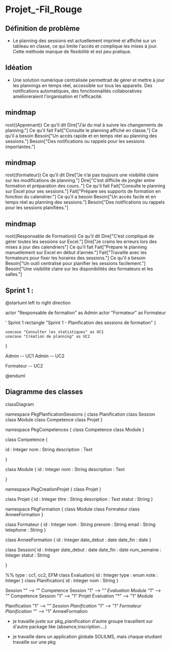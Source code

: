 # Projet_-Fil_Rouge

## Définition de problème

- Le planning des sessions est actuellement imprimé et affiché sur un tableau en classe, ce qui limite l'accès et complique les mises à jour. Cette méthode manque de flexibilité et est peu pratique.


## Idéation

- Une solution numérique centralisée permettrait de gérer et mettre à jour les plannings en temps réel, accessible sur tous les appareils. Des notifications automatiques, des fonctionnalités collaboratives amélioreraient l'organisation et l'efficacité.

## mindmap
  root((Apprenant))
    Ce qu’il dit
      Dire["J’ai du mal à suivre les changements de planning."]
    Ce qu'il fait
      Fait["Consulte le planning affiché en classe."]
    Ce qu'il a besoin
      Besoin["Un accès rapide et en temps réel au planning des sessions."]
      Besoin["Des notifications ou rappels pour les sessions importantes."]


## mindmap
  root((formateur))
    Ce qu’il dit
      Dire["Je n’ai pas toujours une visibilité claire sur les modifications de planning."]
      Dire["C’est difficile de jongler entre formation et préparation des cours.."]
    Ce qu'il fait
      Fait["Consulte le planning sur Excel pour ses sessions."]
      Fait["Prépare ses supports de formation en fonction du calendrier."]
    Ce qu'il a besoin
      Besoin["Un accès facile et en temps réel au planning des sessions."]
      Besoin["Des notifications ou rappels pour les sessions planifiées."]



## mindmap
  root((Responsable de Formation))
    Ce qu’il dit
      Dire["C’est compliqué de gérer toutes les sessions sur Excel."]
      Dire["Je crains les erreurs lors des mises à jour des calendriers"]
    Ce qu'il fait
      Fait["Prépare le planning manuellement sur Excel en début d’année."]
      Fait["Travaille avec les formateurs pour fixer les horaires des sessions."]
    Ce qu'il a besoin
      Besoin["Un outil centralisé pour planifier les sessions facilement."]
      Besoin["Une visibilité claire sur les disponibilités des formateurs et les salles."]




## Sprint 1 : 
 @startuml
left to right direction

actor "Responsable de formation" as Admin
actor "Formateur" as Formateur

' Sprint 1
rectangle "Sprint 1 - Planification des sessions de formation" {

    usecase "Consulter les statistiques" as UC1
    usecase "Création de planning" as UC2

}



Admin -- UC1
Admin -- UC2


Formateur -- UC2





@enduml

## Diagramme des classes

classDiagram

namespace PkgPlanficationSessions {
  class Planification
  class Session
  class Module
  class Competence
  class Projet
}

namespace PkgCompetences {
  class Competence 
  class Module
}

class Competence {

  id : Integer
  nom : String
  description : Text

}

class Module {
  id : Integer
  nom : String
  description : Text
  
}

namespace PkgCreationProjet {
  class Projet
}

class Projet {
  id : Integer
  titre : String
  description : Text
  statut : String
}

namespace PkgFormation {
  class Module
  class Formateur
  class AnneeFormation
}

class Formateur {
  id : Integer
  nom : String
  prenom : String
  email : String
  telephone : String
}


class AnneeFormation {
  id : Integer
  date_debut : date
  date_fin : date
}


class Session{
  id : Integer
  date_debut : date
  date_fin : date
  num_semaine : Integer
  statut : String 


}

%% type : cc1, cc2, EFM
class Evaluation{
  id : Integer
  type : enum
  note : Integer
}
class Planification{
 id : Integer
 nom : String
}


Session "*" --> "*" Competence
Session "1" --> "*" Evaluation
Module "1" --> "*" Competence
Session "1" --> "1" Projet
Evaluation "*" --> "1" Module


Planification "1" --> "*" Session
Planification "1" --> "1" Formateur  
Planification "*" --> "1" AnneeFormation



- je travaille juste sur pkg_planification d'autre groupe travaillent sur d'autre package like (absence,inscription....)

- je travaille dans un application globale SOLILMS, mais chaque etudiant travaille sur une pkg